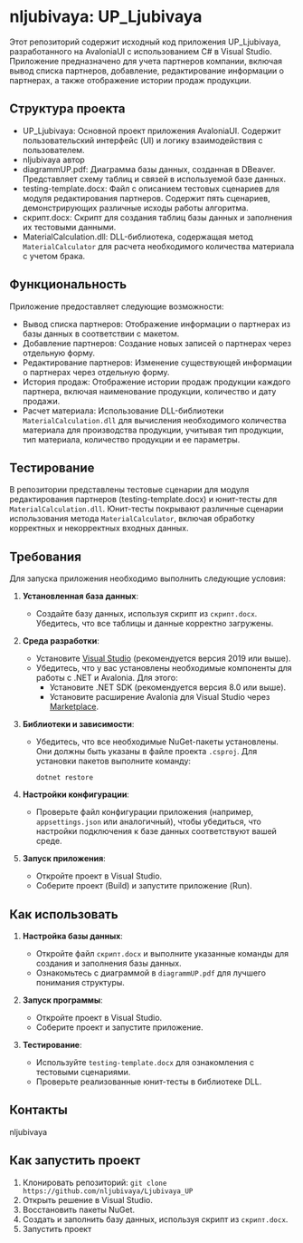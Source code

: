 # nljubivaya: UP_Ljubivaya

Этот репозиторий содержит исходный код приложения UP_Ljubivaya, разработанного на AvaloniaUI с использованием C# в Visual Studio. Приложение предназначено для учета партнеров компании, включая вывод списка партнеров, добавление, редактирование информации о партнерах, а также отображение истории продаж продукции.

## Структура проекта

* UP_Ljubivaya: Основной проект приложения AvaloniaUI. Содержит пользовательский интерфейс (UI) и логику взаимодействия с пользователем.
* nljubivaya автор
* diagrammUP.pdf: Диаграмма базы данных, созданная в DBeaver. Представляет схему таблиц и связей в используемой базе данных.
* testing-template.docx: Файл с описанием тестовых сценариев для модуля редактирования партнеров. Содержит пять сценариев, демонстрирующих различные исходы работы алгоритма.
* скрипт.docx: Скрипт для создания таблиц базы данных и заполнения их тестовыми данными.
* MaterialCalculation.dll: DLL-библиотека, содержащая метод `MaterialCalculator` для расчета необходимого количества материала с учетом брака. 


## Функциональность

Приложение предоставляет следующие возможности:

* Вывод списка партнеров: Отображение информации о партнерах из базы данных в соответствии с макетом.
* Добавление партнеров: Создание новых записей о партнерах через отдельную форму.
* Редактирование партнеров: Изменение существующей информации о партнерах через отдельную форму.
* История продаж: Отображение истории продаж продукции каждого партнера, включая наименование продукции, количество и дату продажи.
* Расчет материала: Использование DLL-библиотеки `MaterialCalculation.dll` для вычисления необходимого количества материала для производства продукции, учитывая тип продукции, тип материала, количество продукции и ее параметры.

## Тестирование

В репозитории представлены тестовые сценарии для модуля редактирования партнеров (testing-template.docx) и юнит-тесты для `MaterialCalculation.dll`. Юнит-тесты покрывают различные сценарии использования метода `MaterialCalculator`, включая обработку корректных и некорректных входных данных.

## Требования

Для запуска приложения необходимо выполнить следующие условия:

1. **Установленная база данных**:
   - Создайте базу данных, используя скрипт из `скрипт.docx`. Убедитесь, что все таблицы и данные корректно загружены.

2. **Среда разработки**:
   - Установите [Visual Studio](https://visualstudio.microsoft.com/) (рекомендуется версия 2019 или выше).
   - Убедитесь, что у вас установлены необходимые компоненты для работы с .NET и Avalonia. Для этого:
     - Установите .NET SDK (рекомендуется версия 8.0 или выше).
     - Установите расширение Avalonia для Visual Studio через [Marketplace](https://marketplace.visualstudio.com/items?itemName=AvaloniaTeam.AvaloniaVS).

3. **Библиотеки и зависимости**:
   - Убедитесь, что все необходимые NuGet-пакеты установлены. Они должны быть указаны в файле проекта `.csproj`. Для установки пакетов выполните команду:
     ```
     dotnet restore
     ```

4. **Настройки конфигурации**:
   - Проверьте файл конфигурации приложения (например, `appsettings.json` или аналогичный), чтобы убедиться, что настройки подключения к базе данных соответствуют вашей среде.

5. **Запуск приложения**:
   - Откройте проект в Visual Studio.
   - Соберите проект (Build) и запустите приложение (Run).

## Как использовать

1. **Настройка базы данных**:
   - Откройте файл `скрипт.docx` и выполните указанные команды для создания и заполнения базы данных.
   - Ознакомьтесь с диаграммой в `diagrammUP.pdf` для лучшего понимания структуры.

2. **Запуск программы**:
   - Откройте проект в Visual Studio.
   - Соберите проект и запустите приложение.

3. **Тестирование**:
   - Используйте `testing-template.docx` для ознакомления с тестовыми сценариями.
   - Проверьте реализованные юнит-тесты в библиотеке DLL.


## Контакты

nljubivaya


## Как запустить проект

1. Клонировать репозиторий: `git clone https://github.com/nljubivaya/Ljubivaya_UP`
2. Открыть решение в Visual Studio.
3. Восстановить пакеты NuGet.
4. Создать и заполнить базу данных, используя скрипт из `скрипт.docx`.
5. Запустить проект

